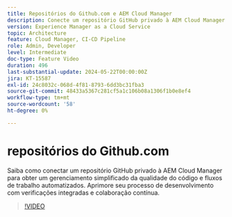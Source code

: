 ```yaml
---
title: Repositórios do Github.com e AEM Cloud Manager
description: Conecte um repositório GitHub privado à AEM Cloud Manager para simplificar as verificações de qualidade do código, automatizar fluxos de trabalho e aprimorar a eficiência do desenvolvimento.
version: Experience Manager as a Cloud Service
topic: Architecture
feature: Cloud Manager, CI-CD Pipeline
role: Admin, Developer
level: Intermediate
doc-type: Feature Video
duration: 496
last-substantial-update: 2024-05-22T00:00:00Z
jira: KT-15587
exl-id: 24c8032c-068d-4f81-8793-6dd3bc31fba3
source-git-commit: 48433a5367c281cf5a1c106b08a1306f1b0e8ef4
workflow-type: tm+mt
source-wordcount: '58'
ht-degree: 0%

---
```


# repositórios do Github.com

Saiba como conectar um repositório GitHub privado à AEM Cloud Manager para obter um gerenciamento simplificado da qualidade do código e fluxos de trabalho automatizados. Aprimore seu processo de desenvolvimento com verificações integradas e colaboração contínua.

>[!VIDEO](https://video.tv.adobe.com/v/3429302/?learn=on)
